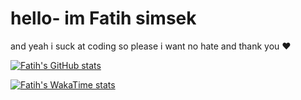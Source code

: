 # hello- im Fatih simsek 

and yeah i suck at coding so please i want no hate and thank you ❤️


[![Fatih's GitHub stats](https://github-readme-stats.vercel.app/api?username=Fatih5252)](https://github.com/anuraghazra/github-readme-stats)

[![Fatih's WakaTime stats](https://github-readme-stats.vercel.app/api/wakatime?username=fatih5252)](https://github.com/anuraghazra/github-readme-stats)
